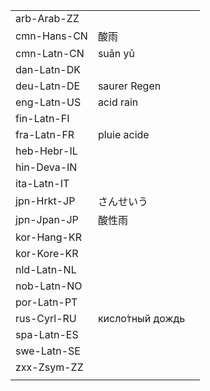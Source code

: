 | | | |
|-|-|-|
| arb-Arab-ZZ |  |  |
| cmn-Hans-CN | 酸雨 |  |
| cmn-Latn-CN | suān yǔ |  |
| dan-Latn-DK |  |  |
| deu-Latn-DE | saurer Regen |  |
| eng-Latn-US | acid rain |  |
| fin-Latn-FI |  |  |
| fra-Latn-FR | pluie acide |  |
| heb-Hebr-IL |  |  |
| hin-Deva-IN |  |  |
| ita-Latn-IT |  |  |
| jpn-Hrkt-JP | さんせいう |  |
| jpn-Jpan-JP | 酸性雨 |  |
| kor-Hang-KR |  |  |
| kor-Kore-KR |  |  |
| nld-Latn-NL |  |  |
| nob-Latn-NO |  |  |
| por-Latn-PT |  |  |
| rus-Cyrl-RU | кисло́тный дождь |  |
| spa-Latn-ES |  |  |
| swe-Latn-SE |  |  |
| zxx-Zsym-ZZ |  |  |
|  |  |  |
